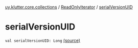 [uy.klutter.core.collections](../index.md) / [ReadOnlyIterator](index.md) / [serialVersionUID](.)


# serialVersionUID
<code>val serialVersionUID: Long</code> [(source)](https://github.com/kohesive/klutter/blob/master/core-jdk6/src/main/kotlin/uy/klutter/core/common/Immutable.kt#L15)<br/>

